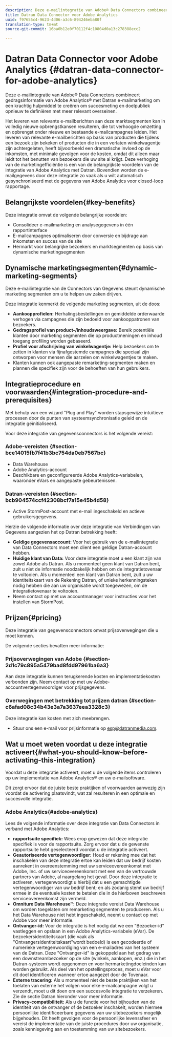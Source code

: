 ```yaml
---
description: Deze e-mailintegratie van Adobe® Data Connectors combineert gedragsinformatie van Adobe Analytics® met Datran e-mailmarketing om een krachtig hulpmiddel te creëren om succesmeting en doelpubliek opnieuw te definiëren met meer relevant overseinen.
title: Datran Data Connector voor Adobe Analytics
uuid: f97655c4-9623-4d06-a3c6-894246eba80f
translation-type: tm+mt
source-git-commit: 16ba0b12e0f70112f4c10804d0a13c278388ecc2

---
```



# Datran Data Connector voor Adobe Analytics {#datran-data-connector-for-adobe-analytics}

Deze e-mailintegratie van Adobe® Data Connectors combineert gedragsinformatie van Adobe Analytics® met Datran e-mailmarketing om een krachtig hulpmiddel te creëren om succesmeting en doelpubliek opnieuw te definiëren met meer relevant overseinen.

Het leveren van relevante e-mailberichten aan deze marktsegmenten kan in volledig nieuwe opbrengstkansen resulteren, die tot verhoogde omzetting en opbrengst onder nieuwe en bestaande e-mailcampagnes leiden. Het leveren van relevante e-mailberichten op basis van producten die tijdens een bezoek zijn bekeken of producten die in een verlaten winkelwagentje zijn achtergelaten, heeft bijvoorbeeld een dramatische invloed op de inkomsten, met minimale gevolgen voor de kosten, omdat dit alleen maar leidt tot het benutten van bezoekers die uw site al krijgt. Deze verhoging van de marketingefficiëntie is een van de belangrijkste voordelen van de integratie van Adobe Analytics met Datran. Bovendien worden de e-mailgegevens door deze integratie zo vaak als u wilt automatisch gesynchroniseerd met de gegevens van Adobe Analytics voor closed-loop rapportage.

## Belangrijkste voordelen{#key-benefits}

Deze integratie omvat de volgende belangrijke voordelen:

* Consolideer e-mailmarketing en analysegegevens in één rapportinterface
* E-mailcampagnes optimaliseren door conversie en bijdrage aan inkomsten en succes van de site
* Hermarkt voor belangrijke bezoekers en marktsegmenten op basis van dynamische marketingsegmenten

## Dynamische marketingsegmenten{#dynamic-marketing-segments}

Deze e-mailintegratie van de Connectors van Gegevens steunt dynamische marketing segmenten om u te helpen uw zaken drijven.

Deze integratie kenmerkt de volgende marketing segmenten, uit de doos:

* **Aankoopprofielen:** Herhalingsbestellingen en gemiddelde orderwaarde verhogen via campagnes die zijn bedoeld voor aankooppatronen van bezoekers.
* **Gedragsprofiel van product-/inhoudsweergave:** Bereik potentiële klanten door marketing segmenten die op productmeningen en inhoud toegang profiling worden gebaseerd.
* **Profiel voor afschrijving van winkelwagentje:** Help bezoekers om te zetten in klanten via fijnafgestemde campagnes die speciaal zijn ontworpen voor mensen die aarzelen om winkelwagentjes te maken.
* Klanten kunnen ook aangepaste remarketing-segmenten maken en plannen die specifiek zijn voor de behoeften van hun gebruikers.

## Integratieprocedure en voorwaarden{#integration-procedure-and-prerequisites}

Met behulp van een wizard &quot;Plug and Play&quot; worden stapsgewijze intuïtieve processen door de punten van systeemsynchronisatie geleid en de integratie geïnitialiseerd.

Voor deze integratie van gegevensconnectors is het volgende vereist:

### Adobe-vereisten {#section-bce14015fb7f41b3bc754da0eb7567bc}

* Data Warehouse
* Adobe Analytics-account
* Beschikbare en geconfigureerde Adobe Analytics-variabelen, waaronder eVars en aangepaste gebeurtenissen.

### Datran-vereisten {#section-bcb904574ccf42308bcf7a15e45b4d58}

* Active StormPost-account met e-mail ingeschakeld en actieve gebruikersgegevens.

Herzie de volgende informatie over deze integratie van Verbindingen van Gegevens aangezien het op Datran betrekking heeft:

* **Geldige gegevensaccount:** Voor het gebruik van de e-mailintegratie van Data Connectors moet een client een geldige Datran-account hebben.
* **Huidige klant van Data:** Voor deze integratie moet u een klant zijn van zowel Adobe als Datran. Als u momenteel geen klant van Datran bent, zult u niet de informatie noodzakelijk hebben om de integratietovenaar te voltooien. Als u momenteel een klant van Datran bent, zult u uw identiteitskaart van de Rekening Datran, of unieke herkenningsteken nodig hebben die aan uw organisatie wordt toegewezen, om de integratietovenaar te voltooien.
* Neem contact op met uw accountmanager voor instructies voor het instellen van StormPost.

## Prijzen{#pricing}

Deze integratie van gegevensconnectors omvat prijsoverwegingen die u moet kennen.

De volgende secties bevatten meer informatie:

### Prijsoverwegingen van Adobe {#section-2d1c79c895a5479bad8fdd97961ba6a3}

Aan deze integratie kunnen terugkerende kosten en implementatiekosten verbonden zijn. Neem contact op met uw Adobe-accountvertegenwoordiger voor prijsgegevens.

### Overwegingen met betrekking tot prijzen datran {#section-c6afad08c34b43e3a7a3637eea3328c3}

Deze integratie kan kosten met zich meebrengen.

* Stuur ons een e-mail voor prijsinformatie op esp@datranmedia.com.

## Wat u moet weten voordat u deze integratie activeert{#what-you-should-know-before-activating-this-integration}

Voordat u deze integratie activeert, moet u de volgende items controleren op uw implementatie van Adobe Analytics® en uw e-mailsoftware.

Dit zorgt ervoor dat de juiste beste praktijken of voorwaarden aanwezig zijn voordat de activering plaatsvindt, wat zal resulteren in een optimale en succesvolle integratie.

### Adobe Analytics{#adobe-analytics}

Lees de volgende informatie over deze integratie van Data Connectors in verband met Adobe Analytics:

* **rapportsuite specifiek:** Wees erop gewezen dat deze integratie specifiek is voor de rapportsuite. Zorg ervoor dat u de gewenste rapportsuite hebt geselecteerd voordat u de integratie activeert.
* **Geautoriseerde vertegenwoordiger:** Houd er rekening mee dat het inschakelen van deze integratie ertoe kan leiden dat uw bedrijf kosten aanrekent in overeenstemming met uw serviceovereenkomst met Adobe, Inc. of uw serviceovereenkomst met een van de vertrouwde partners van Adobe, al naargelang het geval. Door deze integratie te activeren, vertegenwoordigt u hierbij dat u een gemachtigde vertegenwoordiger van uw bedrijf bent; en als zodanig stemt uw bedrijf ermee in de eventuele kosten te betalen die in de hierboven beschreven serviceovereenkomst zijn vermeld.
* **Omniture Data Warehouse™:** Deze integratie vereist Data Warehouse om worden toegelaten om remarketing segmenten te produceren. Als u het Data Warehouse niet hebt ingeschakeld, neemt u contact op met Adobe voor meer informatie.
* **Ontvanger-id:** Voor de integratie is het nodig dat we een &quot;Bezoeker-id&quot; vastleggen en opslaan in een Adobe Analytics-variabele (eVar). De bezoekersidentiteitskaart (die vaak als &quot;Ontvangersidentiteitskaart&quot;wordt bedoeld) is een gecodeerde of numerieke vertegenwoordiging van een e-mailadres van het systeem van de Datran. Deze &quot;Ontvanger-id&quot; is gekoppeld aan het gedrag van een downstreambezoeker op de site (winkels, aankopen, enz.) die in het Datran-systeem wordt opgenomen en voor hermarketingdoeleinden kan worden gebruikt. Als deel van het opstellingsproces, moet u eVar voor dit doel identificeren wanneer ertoe aangezet door de Tovenaar.
* **Externe tracering:** Als u momenteel niet de beste praktijken van het toelaten van externe het volgen voor elke e-mailcampagne volgt u verzendt, moet u dit doen om een succesvolle integratie te verzekeren. Zie de sectie Datran hieronder voor meer informatie.
* **Privacy-compatibiliteit:** Als u de functie voor het bijhouden van de identiteit van de ontvanger of de bezoeker inschakelt, worden hiermee persoonlijke identificeerbare gegevens van uw sitebezoekers mogelijk bijgehouden. Dit heeft gevolgen voor de persoonlijke levenssfeer en vereist de implementatie van de juiste procedures door uw organisatie, zoals kennisgeving aan en toestemming van uw sitebezoekers.
